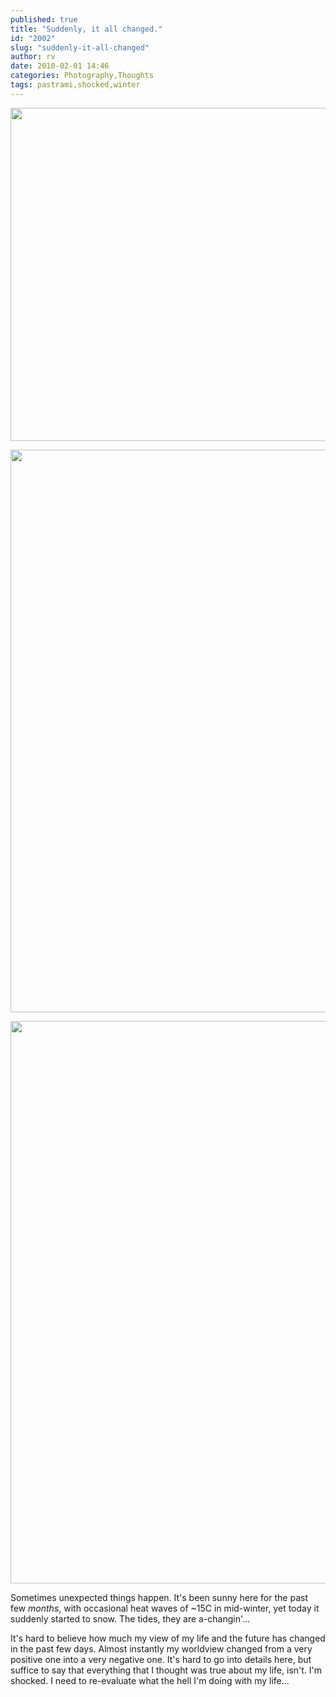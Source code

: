 ```yaml
---
published: true
title: "Suddenly, it all changed."
id: "2002"
slug: "suddenly-it-all-changed"
author: rv
date: 2010-02-01 14:46
categories: Photography,Thoughts
tags: pastrami,shocked,winter
---
```

<a href="https://s3.amazonaws.com/cfwblog/uploads/2010/02/img_8126ps.jpg"><img class="aligncenter size-full wp-image-2003" title="IMG_8126PS_SML" src="https://s3.amazonaws.com/cfwblog/uploads/2010/02/img_8126ps_sml.jpg" alt="" width="800" height="533" /></a>

<a href="https://s3.amazonaws.com/cfwblog/uploads/2010/02/img_8141.jpg"><img class="aligncenter size-full wp-image-2006" title="IMG_8141SML" src="https://s3.amazonaws.com/cfwblog/uploads/2010/02/img_8141sml.jpg" alt="" width="600" height="900" /></a>

<a href="https://s3.amazonaws.com/cfwblog/uploads/2010/02/img_8135.jpg"><img class="aligncenter size-full wp-image-2007" title="IMG_8135SML" src="https://s3.amazonaws.com/cfwblog/uploads/2010/02/img_8135sml.jpg" alt="" width="600" height="900" /></a>

Sometimes unexpected things happen. It's been sunny here for the past few _months_, with occasional heat waves of ~15C in mid-winter, yet today it suddenly started to snow. The tides, they are a-changin'...

It's hard to believe how much my view of my life and the future has changed in the past few days. Almost instantly my worldview changed from a very positive one into a very negative one. It's hard to go into details here, but suffice to say that everything that I thought was true about my life, isn't. I'm shocked. I need to re-evaluate what the hell I'm doing with my life...